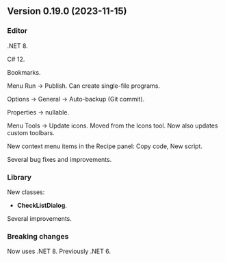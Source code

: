 ## Version 0.19.0 (2023-11-15)

### Editor
.NET 8.

C# 12.

Bookmarks.

Menu Run -> Publish. Can create single-file programs.

Options -> General -> Auto-backup (Git commit).

Properties -> nullable.

Menu Tools -> Update icons. Moved from the Icons tool. Now also updates custom toolbars.

New context menu items in the Recipe panel: Copy code, New script.

Several bug fixes and improvements.

### Library
New classes:
- **CheckListDialog**.

Several improvements.

### Breaking changes

Now uses .NET 8. Previously .NET 6.
